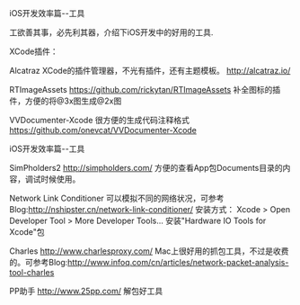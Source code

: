 
iOS开发效率篇--工具

工欲善其事，必先利其器，介绍下iOS开发中的好用的工具.

XCode插件：

Alcatraz
XCode的插件管理器，不光有插件，还有主题模板。
http://alcatraz.io/

RTImageAssets
https://github.com/rickytan/RTImageAssets
补全图标的插件，方便的将@3x图生成@2x图


VVDocumenter-Xcode
很方便的生成代码注释格式
https://github.com/onevcat/VVDocumenter-Xcode


iOS开发效率篇--工具

SimPholders2
http://simpholders.com/
方便的查看App包Documents目录的内容，调试时候使用。


Network Link Conditioner
可以模拟不同的网络状况，可参考Blog:http://nshipster.cn/network-link-conditioner/
安装方式：
Xcode > Open Developer Tool > More Developer Tools...
安装"Hardware IO Tools for Xcode"包


Charles
http://www.charlesproxy.com/
Mac上很好用的抓包工具，不过是收费的。可参考Blog:http://www.infoq.com/cn/articles/network-packet-analysis-tool-charles


PP助手
http://www.25pp.com/
解包好工具
